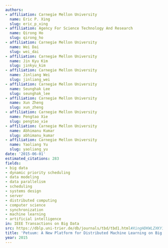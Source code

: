 ```yaml
---
authors:
- affiliation: Carnegie Mellon University
  name: Eric P. Xing
  slug: eric_p_xing
- affiliation: Agency For Science Technology And Research
  name: Qirong Ho
  slug: qirong_ho
- affiliation: Carnegie Mellon University
  name: Wei Dai
  slug: wei_dai
- affiliation: Carnegie Mellon University
  name: Jin Kyu Kim
  slug: jinkyu_kim
- affiliation: Carnegie Mellon University
  name: Jinliang Wei
  slug: jinliang_wei
- affiliation: Carnegie Mellon University
  name: Seunghak Lee
  slug: seunghak_lee
- affiliation: Carnegie Mellon University
  name: Xun Zheng
  slug: xun_zheng
- affiliation: Carnegie Mellon University
  name: Pengtao Xie
  slug: pengtao_xie
- affiliation: Carnegie Mellon University
  name: Abhimanu Kumar
  slug: abhimanu_kumar
- affiliation: Carnegie Mellon University
  name: Yaoliang Yu
  slug: yaoliang_yu
date: '2015-06-01'
estimated_citations: 283
fields:
- big data
- dynamic priority scheduling
- data modeling
- data parallelism
- scheduling
- systems design
- server
- distributed computing
- computer science
- synchronization
- machine learning
- artificial intelligence
in: IEEE Transactions on Big Data
src: https://dblp.uni-trier.de/db/journals/tbd/tbd1.html#XingHDKWLZXKY15
title: 'Petuum: A New Platform for Distributed Machine Learning on Big Data'
year: 2015
---
```

